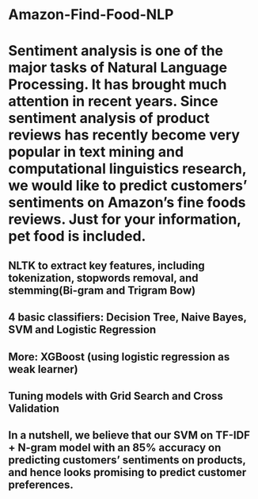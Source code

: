 # Amazon-Find-Food-NLP

# Sentiment analysis is one of the major tasks of Natural Language Processing. It has brought much attention in recent years. Since sentiment analysis of product reviews has recently become very popular in text mining and computational linguistics research, we would like to predict customers’ sentiments on Amazon’s fine foods reviews. Just for your information, pet food is included. 

## NLTK to extract key features, including tokenization,  stopwords removal, and stemming(Bi-gram and Trigram Bow)

## 4 basic classifiers: Decision Tree, Naive Bayes, SVM and Logistic Regression

## More: XGBoost (using logistic regression as weak learner)

## Tuning models with Grid Search and Cross Validation

## In a nutshell, we believe that our SVM on TF-IDF + N-gram model with an 85% accuracy on predicting customers’ sentiments on products, and hence looks promising to predict customer preferences.

